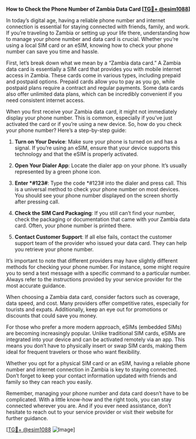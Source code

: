 **How to Check the Phone Number of Zambia Data Card [[TG💪+ @esim1088](https://t.me/s/esim1088)]**

In today’s digital age, having a reliable phone number and internet connection is essential for staying connected with friends, family, and work. If you’re traveling to Zambia or setting up your life there, understanding how to manage your phone number and data card is crucial. Whether you’re using a local SIM card or an eSIM, knowing how to check your phone number can save you time and hassle.

First, let’s break down what we mean by a “Zambia data card.” A Zambia data card is essentially a SIM card that provides you with mobile internet access in Zambia. These cards come in various types, including prepaid and postpaid options. Prepaid cards allow you to pay as you go, while postpaid plans require a contract and regular payments. Some data cards also offer unlimited data plans, which can be incredibly convenient if you need consistent internet access.

When you first receive your Zambia data card, it might not immediately display your phone number. This is common, especially if you’ve just activated the card or if you’re using a new device. So, how do you check your phone number? Here’s a step-by-step guide:

1. **Turn on Your Device**: Make sure your phone is turned on and has a signal. If you’re using an eSIM, ensure that your device supports this technology and that the eSIM is properly activated.

2. **Open Your Dialer App**: Locate the dialer app on your phone. It’s usually represented by a green phone icon.

3. **Enter *#123#**: Type the code *#123# into the dialer and press call. This is a universal method to check your phone number on most devices. You should see your phone number displayed on the screen shortly after pressing call.

4. **Check the SIM Card Packaging**: If you still can’t find your number, check the packaging or documentation that came with your Zambia data card. Often, your phone number is printed there.

5. **Contact Customer Support**: If all else fails, contact the customer support team of the provider who issued your data card. They can help you retrieve your phone number.

It’s important to note that different providers may have slightly different methods for checking your phone number. For instance, some might require you to send a text message with a specific command to a particular number. Always refer to the instructions provided by your service provider for the most accurate guidance.

When choosing a Zambia data card, consider factors such as coverage, data speed, and cost. Many providers offer competitive rates, especially for tourists and expats. Additionally, keep an eye out for promotions or discounts that could save you money.

For those who prefer a more modern approach, eSIMs (embedded SIMs) are becoming increasingly popular. Unlike traditional SIM cards, eSIMs are integrated into your device and can be activated remotely via an app. This means you don’t have to physically insert or swap SIM cards, making them ideal for frequent travelers or those who want flexibility.

Whether you opt for a physical SIM card or an eSIM, having a reliable phone number and internet connection in Zambia is key to staying connected. Don’t forget to keep your contact information updated with friends and family so they can reach you easily.

Remember, managing your phone number and data card doesn’t have to be complicated. With a little know-how and the right tools, you can stay connected wherever you are. And if you ever need assistance, don’t hesitate to reach out to your service provider or visit their website for further guidance.

[[TG💪+ @esim1088](https://t.me/s/esim1088) ![Image](https://i.postimg.cc/Y0z9fWf4/image.png)]